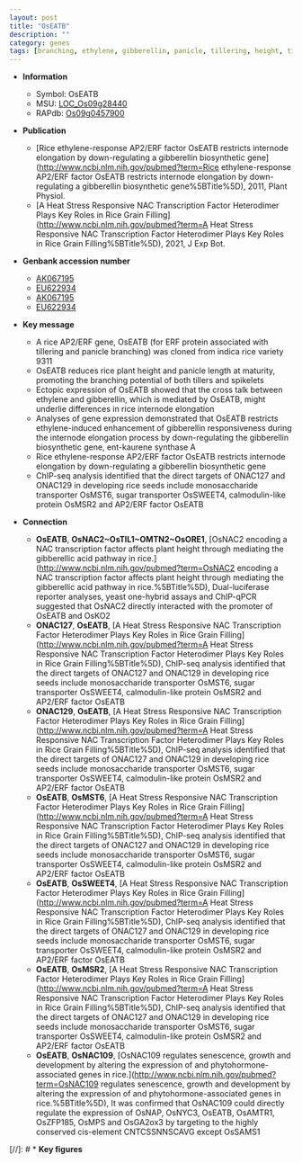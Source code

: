 ```yaml
---
layout: post
title: "OsEATB"
description: ""
category: genes
tags: [branching, ethylene, gibberellin, panicle, tillering, height, tiller, spikelet, transporter, sugar]
---
```


* **Information**  
    + Symbol: OsEATB  
    + MSU: [LOC_Os09g28440](http://rice.uga.edu/cgi-bin/ORF_infopage.cgi?orf=LOC_Os09g28440)  
    + RAPdb: [Os09g0457900](https://rapdb.dna.affrc.go.jp/locus/?name=Os09g0457900)  

* **Publication**  
    + [Rice ethylene-response AP2/ERF factor OsEATB restricts internode elongation by down-regulating a gibberellin biosynthetic gene](http://www.ncbi.nlm.nih.gov/pubmed?term=Rice ethylene-response AP2/ERF factor OsEATB restricts internode elongation by down-regulating a gibberellin biosynthetic gene%5BTitle%5D), 2011, Plant Physiol.
    + [A Heat Stress Responsive NAC Transcription Factor Heterodimer Plays Key Roles in Rice Grain Filling](http://www.ncbi.nlm.nih.gov/pubmed?term=A Heat Stress Responsive NAC Transcription Factor Heterodimer Plays Key Roles in Rice Grain Filling%5BTitle%5D), 2021, J Exp Bot.

* **Genbank accession number**  
    + [AK067195](http://www.ncbi.nlm.nih.gov/nuccore/AK067195)
    + [EU622934](http://www.ncbi.nlm.nih.gov/nuccore/EU622934)
    + [AK067195](http://www.ncbi.nlm.nih.gov/nuccore/AK067195)
    + [EU622934](http://www.ncbi.nlm.nih.gov/nuccore/EU622934)

* **Key message**  
    + A rice AP2/ERF gene, OsEATB (for ERF protein associated with tillering and panicle branching) was cloned from indica rice variety 9311
    + OsEATB reduces rice plant height and panicle length at maturity, promoting the branching potential of both tillers and spikelets
    + Ectopic expression of OsEATB showed that the cross talk between ethylene and gibberellin, which is mediated by OsEATB, might underlie differences in rice internode elongation
    + Analyses of gene expression demonstrated that OsEATB restricts ethylene-induced enhancement of gibberellin responsiveness during the internode elongation process by down-regulating the gibberellin biosynthetic gene, ent-kaurene synthase A
    + Rice ethylene-response AP2/ERF factor OsEATB restricts internode elongation by down-regulating a gibberellin biosynthetic gene
    + ChIP-seq analysis identified that the direct targets of ONAC127 and ONAC129 in developing rice seeds include monosaccharide transporter OsMST6, sugar transporter OsSWEET4, calmodulin-like protein OsMSR2 and AP2/ERF factor OsEATB

* **Connection**  
    + __OsEATB__, __OsNAC2~OsTIL1~OMTN2~OsORE1__, [OsNAC2 encoding a NAC transcription factor affects plant height through mediating the gibberellic acid pathway in rice.](http://www.ncbi.nlm.nih.gov/pubmed?term=OsNAC2 encoding a NAC transcription factor affects plant height through mediating the gibberellic acid pathway in rice.%5BTitle%5D), Dual-luciferase reporter analyses, yeast one-hybrid assays and ChIP-qPCR suggested that OsNAC2 directly interacted with the promoter of OsEATB and OsKO2
    + __ONAC127__, __OsEATB__, [A Heat Stress Responsive NAC Transcription Factor Heterodimer Plays Key Roles in Rice Grain Filling](http://www.ncbi.nlm.nih.gov/pubmed?term=A Heat Stress Responsive NAC Transcription Factor Heterodimer Plays Key Roles in Rice Grain Filling%5BTitle%5D),  ChIP-seq analysis identified that the direct targets of ONAC127 and ONAC129 in developing rice seeds include monosaccharide transporter OsMST6, sugar transporter OsSWEET4, calmodulin-like protein OsMSR2 and AP2/ERF factor OsEATB
    + __ONAC129__, __OsEATB__, [A Heat Stress Responsive NAC Transcription Factor Heterodimer Plays Key Roles in Rice Grain Filling](http://www.ncbi.nlm.nih.gov/pubmed?term=A Heat Stress Responsive NAC Transcription Factor Heterodimer Plays Key Roles in Rice Grain Filling%5BTitle%5D),  ChIP-seq analysis identified that the direct targets of ONAC127 and ONAC129 in developing rice seeds include monosaccharide transporter OsMST6, sugar transporter OsSWEET4, calmodulin-like protein OsMSR2 and AP2/ERF factor OsEATB
    + __OsEATB__, __OsMST6__, [A Heat Stress Responsive NAC Transcription Factor Heterodimer Plays Key Roles in Rice Grain Filling](http://www.ncbi.nlm.nih.gov/pubmed?term=A Heat Stress Responsive NAC Transcription Factor Heterodimer Plays Key Roles in Rice Grain Filling%5BTitle%5D),  ChIP-seq analysis identified that the direct targets of ONAC127 and ONAC129 in developing rice seeds include monosaccharide transporter OsMST6, sugar transporter OsSWEET4, calmodulin-like protein OsMSR2 and AP2/ERF factor OsEATB
    + __OsEATB__, __OsSWEET4__, [A Heat Stress Responsive NAC Transcription Factor Heterodimer Plays Key Roles in Rice Grain Filling](http://www.ncbi.nlm.nih.gov/pubmed?term=A Heat Stress Responsive NAC Transcription Factor Heterodimer Plays Key Roles in Rice Grain Filling%5BTitle%5D),  ChIP-seq analysis identified that the direct targets of ONAC127 and ONAC129 in developing rice seeds include monosaccharide transporter OsMST6, sugar transporter OsSWEET4, calmodulin-like protein OsMSR2 and AP2/ERF factor OsEATB
    + __OsEATB__, __OsMSR2__, [A Heat Stress Responsive NAC Transcription Factor Heterodimer Plays Key Roles in Rice Grain Filling](http://www.ncbi.nlm.nih.gov/pubmed?term=A Heat Stress Responsive NAC Transcription Factor Heterodimer Plays Key Roles in Rice Grain Filling%5BTitle%5D),  ChIP-seq analysis identified that the direct targets of ONAC127 and ONAC129 in developing rice seeds include monosaccharide transporter OsMST6, sugar transporter OsSWEET4, calmodulin-like protein OsMSR2 and AP2/ERF factor OsEATB
    + __OsEATB__, __OsNAC109__, [OsNAC109 regulates senescence, growth and development by altering the expression of and phytohormone-associated genes in rice.](http://www.ncbi.nlm.nih.gov/pubmed?term=OsNAC109 regulates senescence, growth and development by altering the expression of and phytohormone-associated genes in rice.%5BTitle%5D),  It was confirmed that OsNAC109 could directly regulate the expression of OsNAP, OsNYC3, OsEATB, OsAMTR1, OsZFP185, OsMPS and OsGA2ox3 by targeting to the highly conserved cis-element CNTCSSNNSCAVG except OsSAMS1

[//]: # * **Key figures**  


